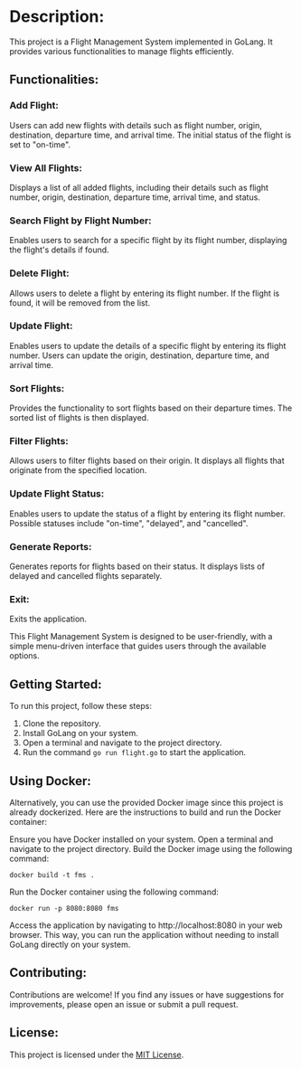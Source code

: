 # Description:

This project is a Flight Management System implemented in GoLang. It provides various functionalities to manage flights efficiently.

## Functionalities:

### Add Flight:
Users can add new flights with details such as flight number, origin, destination, departure time, and arrival time. The initial status of the flight is set to "on-time".

### View All Flights:
Displays a list of all added flights, including their details such as flight number, origin, destination, departure time, arrival time, and status.

### Search Flight by Flight Number:
Enables users to search for a specific flight by its flight number, displaying the flight's details if found.

### Delete Flight:
Allows users to delete a flight by entering its flight number. If the flight is found, it will be removed from the list.

### Update Flight:
Enables users to update the details of a specific flight by entering its flight number. Users can update the origin, destination, departure time, and arrival time.

### Sort Flights:
Provides the functionality to sort flights based on their departure times. The sorted list of flights is then displayed.

### Filter Flights:
Allows users to filter flights based on their origin. It displays all flights that originate from the specified location.

### Update Flight Status:
Enables users to update the status of a flight by entering its flight number. Possible statuses include "on-time", "delayed", and "cancelled".

### Generate Reports:
Generates reports for flights based on their status. It displays lists of delayed and cancelled flights separately.

### Exit:
Exits the application.

This Flight Management System is designed to be user-friendly, with a simple menu-driven interface that guides users through the available options.

## Getting Started:

To run this project, follow these steps:

1. Clone the repository.
2. Install GoLang on your system.
3. Open a terminal and navigate to the project directory.
4. Run the command `go run flight.go` to start the application.

## Using Docker:
Alternatively, you can use the provided Docker image since this project is already dockerized. Here are the instructions to build and run the Docker container:

Ensure you have Docker installed on your system.
Open a terminal and navigate to the project directory.
Build the Docker image using the following command:
```
docker build -t fms .
```
Run the Docker container using the following command:
```
docker run -p 8080:8080 fms
```
Access the application by navigating to http://localhost:8080 in your web browser.
This way, you can run the application without needing to install GoLang directly on your system.

## Contributing:

Contributions are welcome! If you find any issues or have suggestions for improvements, please open an issue or submit a pull request.

## License:

This project is licensed under the [MIT License](https://opensource.org/licenses/MIT).

